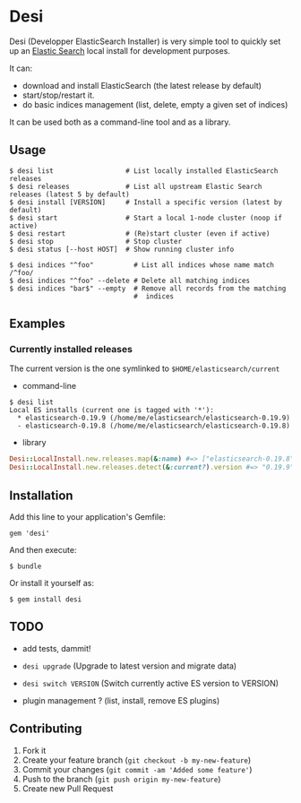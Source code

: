 # Desi

Desi (Developper ElasticSearch Installer) is very simple tool to quickly set up
an [Elastic Search](http://www.elasticsearch.org/) local install for
development purposes.

It can:

  * download and install ElasticSearch (the latest release by default)
  * start/stop/restart it.
  * do basic indices management (list, delete, empty a given set of indices)

It can be used both as a command-line tool and as a library.


## Usage

    $ desi list                  # List locally installed ElasticSearch releases
    $ desi releases              # List all upstream Elastic Search releases (latest 5 by default)
    $ desi install [VERSION]     # Install a specific version (latest by default)
    $ desi start                 # Start a local 1-node cluster (noop if active)
    $ desi restart               # (Re)start cluster (even if active)
    $ desi stop                  # Stop cluster
    $ desi status [--host HOST]  # Show running cluster info

    $ desi indices "^foo"          # List all indices whose name match /^foo/
    $ desi indices "^foo" --delete # Delete all matching indices
    $ desi indices "bar$" --empty  # Remove all records from the matching
                                   #  indices

## Examples

### Currently installed releases

The current version is the one symlinked to `$HOME/elasticsearch/current`

  * command-line

  ```shell
  $ desi list
  Local ES installs (current one is tagged with '*'):
    * elasticsearch-0.19.9 (/home/me/elasticsearch/elasticsearch-0.19.9)
    - elasticsearch-0.19.8 (/home/me/elasticsearch/elasticsearch-0.19.8)
  ```


  * library

  ```ruby
  Desi::LocalInstall.new.releases.map(&:name) #=> ["elasticsearch-0.19.8", "elasticsearch-0.19.9"]
  Desi::LocalInstall.new.releases.detect(&:current?).version #=> "0.19.9"
  ```



## Installation

Add this line to your application's Gemfile:

    gem 'desi'

And then execute:

    $ bundle

Or install it yourself as:

    $ gem install desi

## TODO

  * add tests, dammit!

  * `desi upgrade` (Upgrade to latest version and migrate data)
  * `desi switch VERSION` (Switch currently active ES version to VERSION)
  * plugin management ? (list, install, remove ES plugins)

## Contributing

1. Fork it
2. Create your feature branch (`git checkout -b my-new-feature`)
3. Commit your changes (`git commit -am 'Added some feature'`)
4. Push to the branch (`git push origin my-new-feature`)
5. Create new Pull Request
